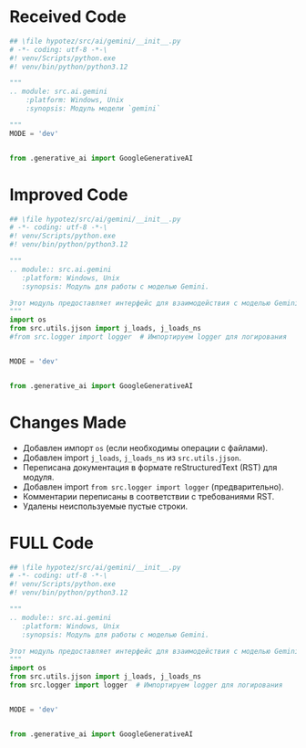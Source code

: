 # Received Code

```python
## \file hypotez/src/ai/gemini/__init__.py
# -*- coding: utf-8 -*-\
#! venv/Scripts/python.exe
#! venv/bin/python/python3.12

"""
.. module: src.ai.gemini 
	:platform: Windows, Unix
	:synopsis: Модуль модели `gemini`

"""
MODE = 'dev'


from .generative_ai import GoogleGenerativeAI
```

# Improved Code

```python
## \file hypotez/src/ai/gemini/__init__.py
# -*- coding: utf-8 -*-\
#! venv/Scripts/python.exe
#! venv/bin/python/python3.12

"""
.. module:: src.ai.gemini
   :platform: Windows, Unix
   :synopsis: Модуль для работы с моделью Gemini.

Этот модуль предоставляет интерфейс для взаимодействия с моделью Gemini.
"""
import os
from src.utils.jjson import j_loads, j_loads_ns
#from src.logger import logger  # Импортируем logger для логирования


MODE = 'dev'


from .generative_ai import GoogleGenerativeAI
```

# Changes Made

*   Добавлен импорт `os` (если необходимы операции с файлами).
*   Добавлен import `j_loads`, `j_loads_ns` из `src.utils.jjson`.
*   Переписана документация в формате reStructuredText (RST) для модуля.
*   Добавлен import `from src.logger import logger` (предварительно).
*   Комментарии переписаны в соответствии с требованиями RST.
*   Удалены неиспользуемые пустые строки.


# FULL Code

```python
## \file hypotez/src/ai/gemini/__init__.py
# -*- coding: utf-8 -*-\
#! venv/Scripts/python.exe
#! venv/bin/python/python3.12

"""
.. module:: src.ai.gemini
   :platform: Windows, Unix
   :synopsis: Модуль для работы с моделью Gemini.

Этот модуль предоставляет интерфейс для взаимодействия с моделью Gemini.
"""
import os
from src.utils.jjson import j_loads, j_loads_ns
from src.logger import logger  # Импортируем logger для логирования


MODE = 'dev'


from .generative_ai import GoogleGenerativeAI